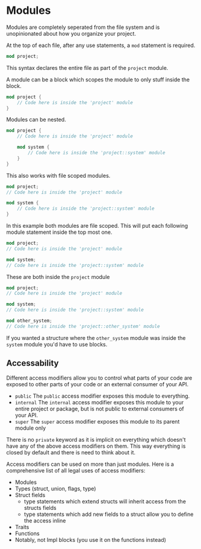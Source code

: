 # Modules

Modules are completely seperated from the file system and is unopinionated about how you organize your project.

At the top of each file, after any use statements, a `mod` statement is required.

```rs
mod project;
```

This syntax declares the entire file as part of the `project` module.

A module can be a block which scopes the module to only stuff inside the block.

```rs
mod project {
    // Code here is inside the 'project' module
}
```

Modules can be nested.

```rs
mod project {
    // Code here is inside the 'project' module

    mod system {
        // Code here is inside the 'project::system' module
    }
}
```

This also works with file scoped modules.

```rs
mod project;
// Code here is inside the 'project' module

mod system {
    // Code here is inside the 'project::system' module
}
```

In this example both modules are file scoped.
This will put each following module statement inside the top most one.
```rs
mod project;
// Code here is inside the 'project' module

mod system;
// Code here is inside the 'project::system' module
```

These are both inside the `project` module
```rs
mod project;
// Code here is inside the 'project' module

mod system;
// Code here is inside the 'project::system' module

mod other_system;
// Code here is inside the 'project::other_system' module
```

If you wanted a structure where the `other_system` module was
inside the `system` module you'd have to use blocks.

## Accessability

Different access modifiers allow you to control what parts of your code are exposed to other parts of your code or an external consumer of your API.

- `public`
    The `public` access modifier exposes this module to everything.
- `internal`
    The `internal` access modifier exposes this module to your entire project or package, but is not public to external consumers of your API.
- `super`
    The `super` access modifier exposes this module to its parent module only

There is no `private` keyword as it is implicit on everything which doesn't have any of the above access modifiers on them. This way everything is closed by default and there is need to think about it.

Access modifiers can be used on more than just modules. Here is a comprehensive list of all legal uses of access modifiers:

- Modules
- Types (struct, union, flags, type)
- Struct fields
    - type statements which extend structs will inherit access from the structs fields
    - type statements which add new fields to a struct allow you to define the access inline
- Traits
- Functions
- Notably, not Impl blocks (you use it on the functions instead)